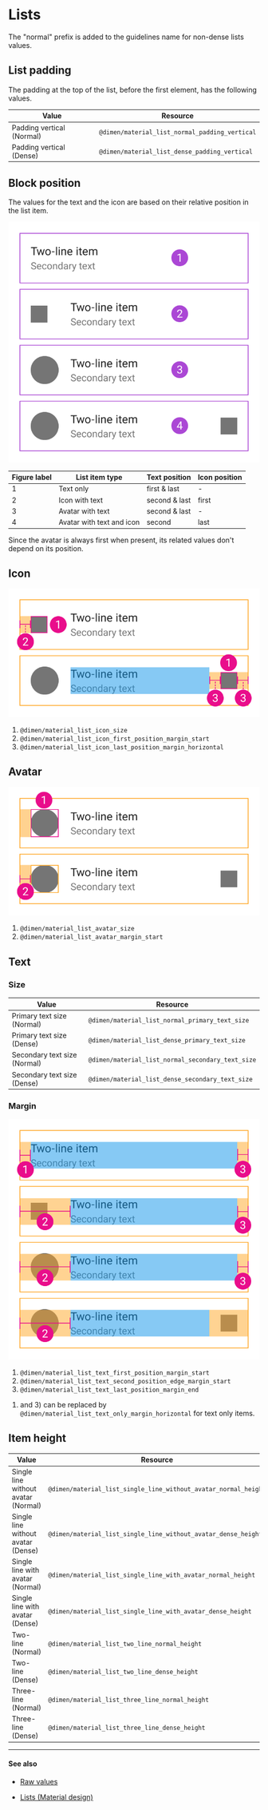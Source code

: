 # Lists

The "normal" prefix is added to the guidelines name for non-dense lists values.


## List padding

The padding at the top of the list, before the first element, has the following values.

| Value | Resource |
| ----- | -------- |
| Padding vertical (Normal) | `@dimen/material_list_normal_padding_vertical` |
| Padding vertical (Dense)  | `@dimen/material_list_dense_padding_vertical`  |


## Block position

The values for the text and the icon are based on their relative position in the list item.

<img class="figure" src="../../images/components_lists_types.png" alt="List types"/>

| Figure label | List item type | Text position | Icon position |
| ------------ | -------------- | ------------- | ------------- |
| 1 | Text only                 | first & last  | -     |
| 2 | Icon with text            | second & last | first |
| 3 | Avatar with text          | second & last | -     |
| 4 | Avatar with text and icon | second        | last  |

Since the avatar is always first when present, its related values don't depend on its position.


## Icon

<img class="figure" src="../../images/components_lists_icon.png" alt="List icon"/>

1. `@dimen/material_list_icon_size`
2. `@dimen/material_list_icon_first_position_margin_start`
3. `@dimen/material_list_icon_last_position_margin_horizontal`


## Avatar

<img class="figure" src="../../images/components_lists_avatar.png" alt="List avatar"/>

1. `@dimen/material_list_avatar_size`
2. `@dimen/material_list_avatar_margin_start`


## Text

### Size

| Value  | Resource |
| ------ | -------- |
| Primary text size (Normal)   | `@dimen/material_list_normal_primary_text_size`   |
| Primary text size (Dense)    | `@dimen/material_list_dense_primary_text_size`    |
| Secondary text size (Normal) | `@dimen/material_list_normal_secondary_text_size` |
| Secondary text size (Dense)  | `@dimen/material_list_dense_secondary_text_size`  |


### Margin

<img class="figure" src="../../images/components_lists_text.png" alt="List text"/>

1. `@dimen/material_list_text_first_position_margin_start`
2. `@dimen/material_list_text_second_position_edge_margin_start`
3. `@dimen/material_list_text_last_position_margin_end`

1) and 3) can be replaced by `@dimen/material_list_text_only_margin_horizontal` for text only items.


## Item height

| Value | Resource |
| ----- | -------- |
| Single line without avatar (Normal) | `@dimen/material_list_single_line_without_avatar_normal_height` |
| Single line without avatar (Dense)  | `@dimen/material_list_single_line_without_avatar_dense_height`  |
| Single line with avatar (Normal)    | `@dimen/material_list_single_line_with_avatar_normal_height`    |
| Single line with avatar (Dense)     | `@dimen/material_list_single_line_with_avatar_dense_height`     |
| Two-line (Normal)                   | `@dimen/material_list_two_line_normal_height`                   |
| Two-line (Dense)                    | `@dimen/material_list_two_line_dense_height`                    |
| Three-line (Normal)                 | `@dimen/material_list_three_line_normal_height`                 |
| Three-line (Dense)                  | `@dimen/material_list_three_line_dense_height`                  |



---

#### See also

- [Raw values](https://github.com/AoDevBlue/MaterialValues/blob/master/material-values/src/main/res-component/values/list.xml)

- [Lists (Material design)](https://material.google.com/components/lists.html)

